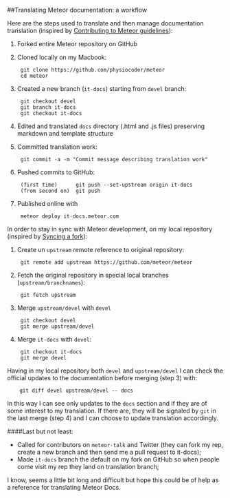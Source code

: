 ##Translating Meteor documentation: a workflow

Here are the steps used to translate and then manage documentation translation (inspired by [Contributing to Meteor guidelines](https://github.com/meteor/meteor/wiki/Contributing-to-Meteor)):

1. Forked entire Meteor repository on GitHub

2. Cloned locally on my Macbook:

        git clone https://github.com/physiocoder/meteor
        cd meteor

3. Created a new branch (`it-docs`) starting from `devel` branch:

        git checkout devel
        git branch it-docs
        git checkout it-docs

4. Edited and translated `docs` directory (.html and .js files) preserving markdown and template structure

5. Committed translation work:

        git commit -a -m "Commit message describing translation work"

6. Pushed commits to GitHub:

        (first time)      git push --set-upstream origin it-docs
        (from second on)  git push

7. Published online with

        meteor deploy it-docs.meteor.com

In order to stay in sync with Meteor development, on my local repository (inspired by [Syncing a fork](https://help.github.com/articles/syncing-a-fork)):

1. Create un `upstream` remote reference to original repository:

        git remote add upstream https://github.com/meteor/meteor

2. Fetch the original repository in special local branches (`upstream/branchnames`):

        git fetch upstream

3. Merge `upstream/devel` with `devel`

        git checkout devel
        git merge upstream/devel

4. Merge `it-docs` with `devel`:

        git checkout it-docs
        git merge devel

Having in my local repository both `devel` and `upstream/devel` I can check the official updates to the documentation before merging (step 3) with:

        git diff devel upstream/devel -- docs

In this way I can see only updates to the `docs` section and if they are of some interest to my translation.
If there are, they will be signaled by `git` in the last merge (step 4) and I can choose to update translation accordingly.

####Last but not least:

- Called for contributors on `meteor-talk` and Twitter (they can fork my rep, create a new branch and then send me a pull request to it-docs);  
- Made `it-docs` branch the default on my fork on GitHub so when people come visit my rep they land on translation branch;

I know, seems a little bit long and difficult but hope this could be of help as a reference for translating Meteor Docs.
